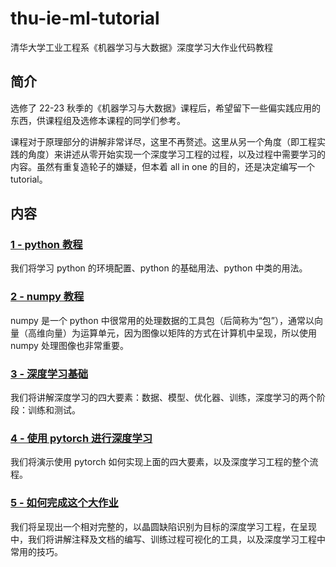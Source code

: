 # thu-ie-ml-tutorial

清华大学工业工程系《机器学习与大数据》深度学习大作业代码教程

## 简介

选修了 22-23 秋季的《机器学习与大数据》课程后，希望留下一些偏实践应用的东西，供课程组及选修本课程的同学们参考。

课程对于原理部分的讲解非常详尽，这里不再赘述。这里从另一个角度（即工程实践的角度）来讲述从零开始实现一个深度学习工程的过程，以及过程中需要学习的内容。虽然有重复造轮子的嫌疑，但本着 all in one 的目的，还是决定编写一个 tutorial。

## 内容

### [1 - python 教程](https://github.com/keyork/thu-ie-ml-tutorial/tree/main/1-python-tutorial)

我们将学习 python 的环境配置、python 的基础用法、python 中类的用法。

### [2 - numpy 教程](https://github.com/keyork/thu-ie-ml-tutorial/tree/main/2-numpy-tutorial)

numpy 是一个 python 中很常用的处理数据的工具包（后简称为“包”），通常以向量（高维向量）为运算单元，因为图像以矩阵的方式在计算机中呈现，所以使用 numpy 处理图像也非常重要。

### [3 - 深度学习基础](<(https://github.com/keyork/thu-ie-ml-tutorial/tree/main/3-deep-learning)>)

我们将讲解深度学习的四大要素：数据、模型、优化器、训练，深度学习的两个阶段：训练和测试。

### [4 - 使用 pytorch 进行深度学习](<(https://github.com/keyork/thu-ie-ml-tutorial/tree/main/4-pytorch-tutorial)>)

我们将演示使用 pytorch 如何实现上面的四大要素，以及深度学习工程的整个流程。

### [5 - 如何完成这个大作业](<(https://github.com/keyork/thu-ie-ml-tutorial/tree/main/5-final-project)>)

我们将呈现出一个相对完整的，以晶圆缺陷识别为目标的深度学习工程，在呈现中，我们将讲解注释及文档的编写、训练过程可视化的工具，以及深度学习工程中常用的技巧。
